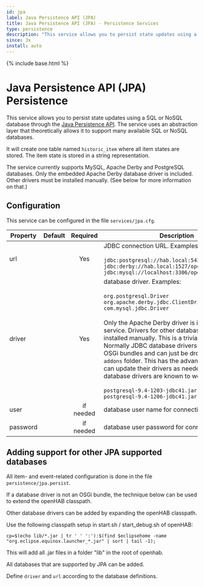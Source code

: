 ```yaml
---
id: jpa
label: Java Persistence API (JPA)
title: Java Persistence API (JPA) - Persistence Services
type: persistence
description: "This service allows you to persist state updates using a SQL or NoSQL database through the [Java Persistence API](https://en.wikipedia.org/wiki/Java_Persistence_API)."
since: 3x
install: auto
---
```


<!-- Attention authors: Do not edit directly. Please add your changes to the appropriate source repository -->

{% include base.html %}

# Java Persistence API (JPA) Persistence

This service allows you to persist state updates using a SQL or NoSQL database through the [Java Persistence API](https://en.wikipedia.org/wiki/Java_Persistence_API).
The service uses an abstraction layer that theoretically allows it to support many available SQL or NoSQL databases.

It will create one table named `historic_item` where all item states are stored.
The item state is stored in a string representation.

The service currently supports MySQL, Apache Derby and PostgreSQL databases.
Only the embedded Apache Derby database driver is included.
Other drivers must be installed manually.
(See below for more information on that.)

## Configuration

This service can be configured in the file `services/jpa.cfg`.

| Property | Default | Required  | Description                                                  |
| -------- | ------- | :-------: | ------------------------------------------------------------ |
| url      |         |    Yes    | JDBC connection URL.  Examples:<br/><br/>`jdbc:postgresql://hab.local:5432/openhab`<br/>`jdbc:derby://hab.local:1527/openhab;create=true`<br/>`jdbc:mysql://localhost:3306/openhab` |
| driver   |         |    Yes    | database driver.  Examples:<br/><br/>`org.postgresql.Driver`<br/>`org.apache.derby.jdbc.ClientDriver`<br/>`com.mysql.jdbc.Driver`<br/></br>Only the Apache Derby driver is included with the service.  Drivers for other databases must be installed manually.  This is a trivial process.  Normally JDBC database drivers are packaged as OSGi bundles and can just be dropped into the `addons` folder. This has the advantage that users can update their drivers as needed. The following database drivers are known to work:<br/><br/>`postgresql-9.4-1203-jdbc41.jar`<br/>`postgresql-9.4-1206-jdbc41.jar` |
| user     |         | if needed | database user name for connection                            |
| password |         | if needed | database user password for connection                        |

## Adding support for other JPA supported databases

All item- and event-related configuration is done in the file `persistence/jpa.persist`.

If a database driver is not an OSGi bundle, the technique below can be used to extend the openHAB classpath.

Other database drivers can be added by expanding the openHAB classpath.

Use the following classpath setup in start.sh / start_debug.sh of openHAB:

```
cp=$(echo lib/*.jar | tr ' ' ':'):$(find $eclipsehome -name "org.eclipse.equinox.launcher_*.jar" | sort | tail -1);
```

This will add all .jar files in a folder "lib" in the root of openhab.

All databases that are supported by JPA can be added.

Define `driver` and `url` according to the database definitions.

